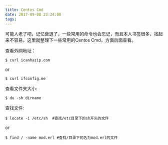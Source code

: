 ```yaml
---
title: Centos Cmd
date: 2017-09-08 23:24:00
tags:
---
```

可能人老了吧，记忆衰退了，一些常用的命令也会忘记，而且本人书签很多，找起来不容易，这里就整理下一些常用的Centos Cmd，方面后面查看。

查看外网地址：
```
$ curl icanhazip.com
```
or
```
$ curl ifconfig.me
```

查看文件夹大小:
```
$ du -sh dirname
```

查找文件:
```
$ locate -i /etc/sh  #查找/etc目录下的sh开头的文件
```
or
```
$ find / -name mod.erl #查找/目录下的名为mod.erl的文件
```